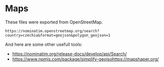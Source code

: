 # Maps

These files were exported from OpenStreetMap.

```
https://nominatim.openstreetmap.org/search?country=czechia&format=geojson&polygon_geojson=1
```

And here are some other usefull tools:

- https://nominatim.org/release-docs/develop/api/Search/
- https://www.npmjs.com/package/simplify-geojsohttps://mapshaper.org/
